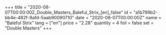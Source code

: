 +++
title = "2020-08-07T00:00:00Z_Double_Masters_Baleful_Strix_[en]_false"
id = "a1b799b2-bb4e-482f-9afd-5aab90090710"
date = "2020-08-07T00:00:00Z"
name = "Baleful Strix"
lang = ["en"]
price = "2.28"
quantity = 4
foil = false
set = "Double Masters"
+++
